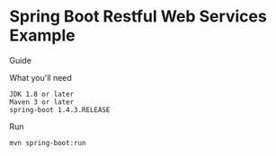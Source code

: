 # Spring Boot Restful Web Services Example

Guide



What you'll need

    JDK 1.8 or later
    Maven 3 or later
    spring-boot 1.4.3.RELEASE


Run

    mvn spring-boot:run
